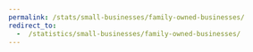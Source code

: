 ```yaml
---
permalink: /stats/small-businesses/family-owned-businesses/
redirect_to:
  -  /statistics/small-businesses/family-owned-businesses/
---
```

